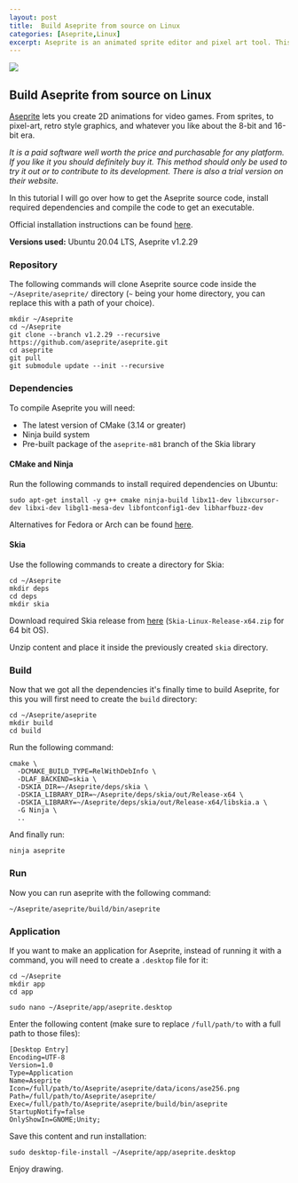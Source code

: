 ```yaml
---
layout: post
title:  Build Aseprite from source on Linux
categories: [Aseprite,Linux]
excerpt: Aseprite is an animated sprite editor and pixel art tool. This tutorial shows how to install it on Linux OS.
---
```


![]({{site.baseurl}}/images/2021-09-23-build-aseprite-from-source-on-linux.png)

## Build Aseprite from source on Linux 

[Aseprite](https://www.aseprite.org/) lets you create 2D animations for video games. From sprites, to pixel-art, retro style graphics, and whatever you like about the 8-bit and 16-bit era.

*It is a paid software well worth the price and purchasable for any platform. If you like it you should definitely buy it. This method should only be used to try it out or to contribute to its development. There is also a trial version on their website.*

In this tutorial I will go over how to get the Aseprite source code, install required dependencies and compile the code to get an executable.

Official installation instructions can be found [here](https://github.com/aseprite/aseprite/blob/main/INSTALL.md).

**Versions used:** Ubuntu 20.04 LTS, Aseprite v1.2.29

### Repository

The following commands will clone Aseprite source code inside the `~/Aseprite/aseprite/` directory (`~` being your home directory, you can replace this with a path of your choice).

```
mkdir ~/Aseprite
cd ~/Aseprite
git clone --branch v1.2.29 --recursive https://github.com/aseprite/aseprite.git
cd aseprite
git pull
git submodule update --init --recursive
```

### Dependencies

To compile Aseprite you will need:

- The latest version of CMake (3.14 or greater)
- Ninja build system
- Pre-built package of the `aseprite-m81` branch of the Skia library

#### CMake and Ninja

Run the following commands to install required dependencies on Ubuntu:

```
sudo apt-get install -y g++ cmake ninja-build libx11-dev libxcursor-dev libxi-dev libgl1-mesa-dev libfontconfig1-dev libharfbuzz-dev
```

Alternatives for Fedora or Arch can be found [here](https://github.com/aseprite/aseprite/blob/main/INSTALL.md#linux-dependencies).

#### Skia

Use the following commands to create a directory for Skia:

```
cd ~/Aseprite
mkdir deps
cd deps
mkdir skia
```

Download required Skia release from [here](https://github.com/aseprite/skia/releases/tag/m81-b607b32047) (`Skia-Linux-Release-x64.zip` for 64 bit OS).

Unzip content and place it inside the previously created `skia` directory.

### Build

Now that we got all the dependencies it's finally time to build Aseprite, for this you will first need to create the `build` directory:

```
cd ~/Aseprite/aseprite
mkdir build
cd build
```

Run the following command:

```
cmake \
  -DCMAKE_BUILD_TYPE=RelWithDebInfo \
  -DLAF_BACKEND=skia \
  -DSKIA_DIR=~/Aseprite/deps/skia \
  -DSKIA_LIBRARY_DIR=~/Aseprite/deps/skia/out/Release-x64 \
  -DSKIA_LIBRARY=~/Aseprite/deps/skia/out/Release-x64/libskia.a \
  -G Ninja \
  ..
```

And finally run:

```
ninja aseprite
```

### Run

Now you can run aseprite with the following command:

```
~/Aseprite/aseprite/build/bin/aseprite
```

### Application

If you want to make an application for Aseprite, instead of running it with a command, you will need to create a `.desktop` file for it:

```
cd ~/Aseprite
mkdir app
cd app
```

```
sudo nano ~/Aseprite/app/aseprite.desktop
```

Enter the following content (make sure to replace `/full/path/to` with a full path to those files):

```
[Desktop Entry]
Encoding=UTF-8
Version=1.0
Type=Application
Name=Aseprite
Icon=/full/path/to/Aseprite/aseprite/data/icons/ase256.png
Path=/full/path/to/Aseprite/aseprite/
Exec=/full/path/to/Aseprite/aseprite/build/bin/aseprite
StartupNotify=false
OnlyShowIn=GNOME;Unity;
```

Save this content and run installation:

```
sudo desktop-file-install ~/Aseprite/app/aseprite.desktop
```

Enjoy drawing.
